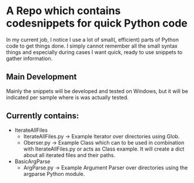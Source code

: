 # A Repo which contains codesnippets for quick Python code

In my current job, I notice I use a lot of small(, efficient) parts of Python code to get things done. I simply cannot remember all the small syntax things and especially during cases I want quick, ready to use snippets to gather information.

## Main Development

Mainly the snippets will be developed and tested on Windows, but it will be indicated per sample where is was actually tested.

## Currently contains:

- IterateAllFiles
    - IterateAllFiles.py -> Example Iterator over directories using Glob.
    - Oberser.py -> Example Class which can to be used in combination with IterateAllFiles.py or acts as Class example. It will create a dict about all iterated files and their paths.
- BasicArgParse
    - ArgParse.py -> Example Argument Parser over directories using the argparse Python module.